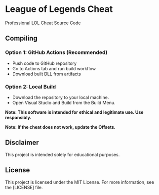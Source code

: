 # League of Legends Cheat

Professional LOL Cheat Source Code

## Compiling

### Option 1: GitHub Actions (Recommended)
- Push code to GitHub repository
- Go to Actions tab and run build workflow
- Download built DLL from artifacts

### Option 2: Local Build
- Download the repository to your local machine.
- Open Visual Studio and Build from the Build Menu.

**Note: This software is intended for ethical and legitimate use. Use responsibly.**

**Note: If the cheat does not work, update the Offsets.**

## Disclaimer

This project is intended solely for educational purposes.

## License

This project is licensed under the MIT License. For more information, see the [LICENSE] file.
